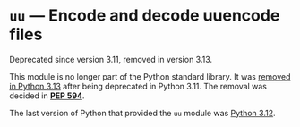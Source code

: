 `uu` — Encode and decode uuencode files
=======================================

Deprecated since version 3.11, removed in version 3.13.

This module is no longer part of the Python standard library.
It was [removed in Python 3.13](../whatsnew/3.13.html#whatsnew313-pep594) after
being deprecated in Python 3.11. The removal was decided in [**PEP 594**](https://peps.python.org/pep-0594/).

The last version of Python that provided the `uu` module was
[Python 3.12](https://docs.python.org/3.12/library/uu.html).